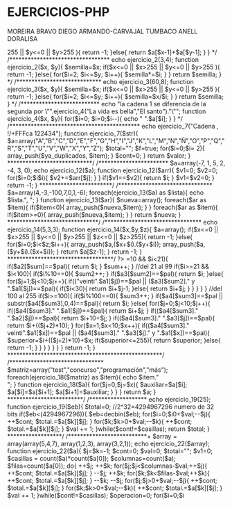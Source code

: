 EJERCICIOS-PHP
==============

MOREIRA BRAVO DIEGO ARMANDO-CARVAJAL TUMBACO ANELL DORALISA
<?php

/***********************************
echo ejercicio_1(8,9);

    function ejercicio_1($x,$y){
        $a = array(7,6,8,4,9,2,10,0,11,-2);
        if($x<=0 || $x>255 || $y<=0 || $y>255 ){
         return -1;   
        }else{
            
            return $a[$x-1]+$a[$y-1];
        }    
    }
    */
/*********************************
echo ejercicio_2(3,4); 
    
    function ejercicio_2($x, $y){
        
        $semilla=$x;
        if($x<=0 || $x>255 || $y<=0 || $y>255 ){
             return -1; 
        }else{
        
        for($i=2; $i<=$y; $i++){
           $semilla*=$i;
           }
       }
       return $semilla;
            
    }    
*/
/****************************
echo ejercicio_3(60,8); 
    
    function ejercicio_3($x, $y){
        
        $semilla=$x;
        if($x<=0 || $x>255 || $y<=0 || $y>255 ){
             return -1; 
        }else{
        
        for($i=2; $i<=$y; $i++){
           $semilla=$x/$i;
           }
       }
       return $semilla;
            
    }   */
    
/**************************  echo "la cadena 1 se diferencia de la segunda por \"".ejercicio_4("La vida es bella","El santo")."\""; 
    
    function ejercicio_4($x, $y){
        
        for($i=0; $i<strlen($y); $i++){
            $c=substr($y,$i,1);
            $total="";
            for($j=0; $j<strlen($x); $j++){
                 $f=substr($x,$j,1);
                if(strtoupper($c)!=strtoupper($f)){
                   $total.=$f;
                }
            }
            
         $x=$total;
         
        }
    return $total;
    }    
 */
/***********************************
$x=array(-3,-2,0,0,5,7,9,11,11,25);
print_r(ejercicio_5($x)); 
    
    function ejercicio_5($i){
        return array_values(array_unique($i));;
    }    
 
*/
/**********************************
ejercicio_6("hola soy carlos, y todo bien");

function ejercicio_6($str){
    $a=explode(" ",$str);
    for($i=count($a)-1;$i>=0;$i--){
        echo " ".$a[$i];
    }
}
*/

/*******************************************
 echo ejercicio_7("Cadena , !/+FFFca 122434");
 
 function ejercicio_7($str){
    $a=array("A","B","C","D","E","F","G","H","I","J","K","L","M","N","Ñ","O","P","Q","R","S","T","U","V","W","X","Y","Z");
    $total="";
    $f=true;
    for($i=0;$i<strlen($str);$i++){
        $c=substr($str,$i,1);
        for($j=0;$j<count($a);$j++){
            if($c==$a[$j]){
                $total.=chr(ord($c)+32);
                $f=false;
                break;
            }else{
                $f=true;
            }
        }
        if($f){
            $total.=$c;
        }
    }
    return $total;
 }*/

 /**********************************
 echo ejercicio_8(". Ah, este es un texto de muestra, que da una lid de análisis" );
 
 function ejercicio_8($str){
    $total=0;
    $siHayA=false;
    for($i=0;$i<strlen($str);$i++){
        $c=substr($str,$i,1);
        if($c=="a" || $c=="A"){
            $siHayA=true;
        }
        if($c==" " || $i==strlen($str)-1){
            if($siHayA){
               $total+=1; 
            }
            $siHayA=false;
        }
    }
    return $total;
 }
*/

/**************************
if(ejercicio_9(16)){
    echo "es correcto";
}else{
    echo "es falso";
}

function ejercicio_9($num){
    for($i=1;($i*$i)<$num;$i++){  
    }
    if(($i*$i)==$num){
            return true;            
    }else{
        return false;
    } 
}*/

/*******************************
echo ejercicio_10(1,7);
 function ejercicio_10($x,$y){
    for($i=$x;$i<=$y;$i++){
        if(EsNumeroPerfecto($i)){
            return $i;
        }
    }
    return -1;
}
function EsNumeroPerfecto($num){
    $total=0;
    for($j=1;$j<$num;$j++){
      if($num%$j==0){
        $total+=$j;
      } 
    }
    if($total==$num){
        return true;
    }else{
        return false;
    }
}
*/

/*********************

$mat=array(1,5,3,-2,4,2,4,-2,5,5,2,1,3);
echo ejercicio_11($mat);

function ejercicio_11($array){
    $cont=0;
    $repetidos = 0;
    $valor=0;
    $ya_duplicados = array();
    foreach($array as $item){
        
        for($u=0;$u<sizeof($array); $u++){
            if($item == $array[$u] && !in_array($item, $ya_duplicados)){
                ++$cont;
                if($repetidos<=$cont){
                    $repetidos=$cont;
                    $valor=$item;
                }
            }
        }
        
        if($cont >= 2){
            array_push($ya_duplicados, $item);
        }
        $cont=0;
        
    }
    return $valor;
    
}
****************************/

/***********************
 $a=array(-7, 1, 5, 2, -4, 3, 0);
 echo ejercicio_12($a);
 
function ejercicio_12($arr){
    $v1=0;
    $v2=0;
    for($i=0;$i<count($arr);$i++){
        for($j=0;$j<count($arr);$j++){
            if($j<$i){
                $v1+=$arr[$j];
            }
            if($j>$i){
                $v2+=$arr[$j];
            }
        }
        if($v1==$v2){
            return $i;
        }
        $v1=$v2=0;
    }
    return -1;
 }

************************/

/*******************************
$a=array(4,-3,-100,7,0,1,-6);
foreach(ejercicio_13($a) as $lista){
    echo $lista.", ";
}

function ejercicio_13($ar){
    $nueva=array();
    foreach($ar as $item){
        if($item<0){
           array_push($nueva,$item);
        }
    }
    foreach($ar as $item){
       if($item>=0){
           array_push($nueva,$item);
        } 
    }
    return $nueva;
}

******************************/


/********************************
echo ejercicio_14(5,3,3);

    function ejercicio_14($x,$y,$z){
        $a=array();
        if($x<=0 || $x>255 || $y<=0 || $y>255 || $z<=0 || $z>255){
         return -1;   
        }else{
            for($i=0;$i<$z;$i++){
                array_push($a,($x+$i).($y+$i));
                array_push($a,($y+$i).($x+$i));
            }
            return $a[$z-1];
        }
        return -1;  
    }
***********************************/


?>

<?php
/***********************************

echo ejercicio_17("doscientos cincuenta y cinco");

function ejercicio_17($pal){
    $pal=strtolower($pal);
    $a1=array("cero","uno","dos","tres","cuatro","cinco","seis","siete","ocho","nueve");
    $a2=array("diez","once","doce","trece","catorce","quince", "dieciseis", "diecisiete", "dieciocho", "diecinueve","veinte");
    $a3=array("veinte","treinta","cuarenta","cincuenta","sesenta", "setenta","ochenta","noventa","-","-");
    $a4=array("ciento","doscientos");
    $sum=0;
    $sum2=0;
    $sum3=-1;
    for($i=0;$i<=200;$i++){
        //del 0 al 9
        if($i<10){
            if($a1[$i]==$pal){
                return $i;
            }
        }
        //del 10 al 20
        if($i>=10 && $i<21){
            if($a2[$sum]==$pal){
                return $i;
            }
            $sum++;
        }
        //del 21 al 99
        
        if($i>=21 && $i<100){ 
            if($i%10==0){
               $sum2++; 
            }
            if($a3[$sum2]==$pal){
                return $i;
            }else{
                for($j=1;$j<10;$j++){
                    if(("veinti".$a1[$j])==$pal || ($a3[$sum2]." y ".$a1[$j])==$pal){
                        if($i<30){
                            return $i+$j-1;
                        }else{
                        return $i+$j;
                        }
                    }
                }
            }
        }
        //del 100 al 255
        if($i>=100){
            if($i%100==0){
                $sum3++;
            }
            if($a4[$sum3]==$pal || substr($a4[$sum3],0,4)==$pal){
                return $i;
            }else{
               for($j=0;$j<10;$j++){
                    if(($a4[$sum3]." ".$a1[$j])==$pal){
                        return $i+$j;
                    }
                    if(($a4[$sum3]." ".$a2[$j])==$pal){
                         return $i+10+$j;
                    }
                    if(($a4[$sum3]." ".$a3[$j])==$pal){
                        return $i+(($j+2)*10);
                    }
                    for($x=1;$x<10;$x++){
                        if(($a4[$sum3]." veinti".$a1[$x])==$pal || ($a4[$sum3]." ".$a3[$j]." y ".$a1[$x])==$pal){
                            $superior=$i+(($j+2)*10)+$x;
                            if($superior<=255){
                                return $superior;
                            }else{
                                return -1;
                            }
                            }
                    }
               } 
            }          
        }
    }
    return -1;
}


***************************************************/
/*******************************
$matriz=array("test","concurso","programación","más");
foreach(ejercicio_18($matriz) as $item){
        echo $item."<br/>";
    }
function ejercicio_18($a){
    for($j=0;$j<count($a);$j++){
        for($i=0;$i<count($a)-$j-1;$i++){
            $y= substr($a[$i],0,1);
            $x= substr($a[$i+1],0,1);
            if($y>=$x){
                $auxiliar=$a[$i];
                $a[$i]=$a[$i+1];
                $a[$i+1]=$auxiliar;
            }
        }
        
    }
    return $a;
       
}

*************************/

/*******************
echo ejercicio_19(25);
function ejercicio_19($eb){
    $total=0;
    //2^32=4294967296 numero de 32 bits
    if($eb<(4294967296)){
        $eb=decbin($eb);
        for($i=0;$i<strlen($eb);$i++){
            $total+=substr($eb,$i,1);
        }
        return $total;
    }else{
        return -1;
    }
}
*******************/
/****************
echo ejercicio_20(4);
function ejercicio_20($n){
    //ta jodido
    $cabeza=exp(M_PI*sqrt((2*$n)/3));
    return $cabeza/(4*$n*sqrt(3));
    //no vale
    
}
********************/

/************************
$array = array(array("a","b","c"),
                array("d","e","f"),
                array("g","h","i"));
                
echo ejercicio_21($array);
function ejercicio_21($a){
    $j=$k=-1;
    $cont=0;
    $val=0;
    $total="";
    $casillas = count($a)*count($a[0]);
    $columnas=count($a);
    $filas=count($a[0]);
    do{
        ++$j;
        ++$k;
        for($j;$j<$columnas-$val;++$j){
           ++$cont;
           $total.=$a[$k][$j];
        }
            --$j;
            ++$k;
        for($k;$k<$filas-$val;++$k){
           ++$cont;
           $total.=$a[$k][$j];
        }
           --$k;
           --$j;
        for($j;$j>0+$val;--$j){
           ++$cont;
           $total.=$a[$k][$j];
        }
        
        for($k;$k>0+$val;--$k){
           ++$cont;
           $total.=$a[$k][$j];
        }
        $val += 1;
    }while($cont!=$casillas);
    return $total;
}
******************/

/**************************+
$array = array(array(5,4,7),
                array(1,2,3),
                array(3,2,1));
                
echo ejercicio_22($array);
function ejercicio_22($a){
    $j=$k=-1;
    $cont=0;
    $val=0;
    $total="";
    $v1=0;
    $casillas = count($a)*count($a[0]);
    $columnas=count($a);
    $filas=count($a[0]);
    do{
        ++$j;
        ++$k;
        for($j;$j<$columnas-$val;++$j){
           ++$cont;
           $total.=$a[$k][$j];
        }
            --$j;
            ++$k;
        for($k;$k<$filas-$val;++$k){
           ++$cont;
           $total.=$a[$k][$j];
        }
           --$k;
           --$j;
        for($j;$j>0+$val;--$j){
           ++$cont;
           $total.=$a[$k][$j];
        }
        
        for($k;$k>0+$val;--$k){
           ++$cont;
           $total.=$a[$k][$j];
        }
        $val += 1;
    }while($cont!=$casillas);
    $operacion=0;
    for($i=0;$i<strlen($total);$i++){
        if($operacion<=1){
            $v1+=substr($total,$i,1);
            $operacion++;
        }else
        if($operacion==2){
            $v1-=substr($total,$i,1);
            $operacion++;
        }else
        if($operacion==3){
            $v1*=substr($total,$i,1);
            $operacion=1;
        }
    }
    return $v1;
}

***********************/

?>
